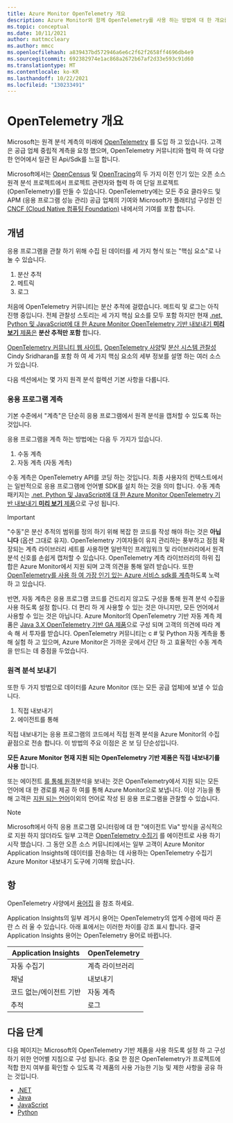 ```yaml
---
title: Azure Monitor OpenTelemetry 개요
description: Azure Monitor와 함께 OpenTelemetry를 사용 하는 방법에 대 한 개요를 제공 합니다.
ms.topic: conceptual
ms.date: 10/11/2021
author: mattmccleary
ms.author: mmcc
ms.openlocfilehash: a839437bd572946a6e6c2f62f2658ff4696db4e9
ms.sourcegitcommit: 692382974e1ac868a2672b67af2d33e593c91d60
ms.translationtype: MT
ms.contentlocale: ko-KR
ms.lasthandoff: 10/22/2021
ms.locfileid: "130233491"
---
```

# <a name="opentelemetry-overview"></a>OpenTelemetry 개요

Microsoft는 원격 분석 계측의 미래에 [OpenTelemetry](https://opentelemetry.io/) 를 도입 하 고 있습니다. 고객은 공급 업체 중립적 계측을 요청 했으며, OpenTelemetry 커뮤니티와 협력 하 여 다양 한 언어에서 일관 된 Api/Sdk를 느낄 합니다.

Microsoft에서는 [OpenCensus](https://opencensus.io/) 및 [OpenTracing](https://opentracing.io/)의 두 가지 이전 인기 있는 오픈 소스 원격 분석 프로젝트에서 프로젝트 관련자와 협력 하 여 단일 프로젝트 (OpenTelemetry)를 만들 수 있습니다. OpenTelemetry에는 모든 주요 클라우드 및 APM (응용 프로그램 성능 관리) 공급 업체의 기여와 Microsoft가 플래티넘 구성원 인 [CNCF (Cloud Native 컴퓨팅 Foundation)](https://www.cncf.io/) 내에서의 기여를 포함 합니다.

## <a name="concepts"></a>개념

응용 프로그램을 관찰 하기 위해 수집 된 데이터를 세 가지 형식 또는 "핵심 요소"로 나눌 수 있습니다.
1.  분산 추적
2.  메트릭
3.  로그

처음에 OpenTelemetry 커뮤니티는 분산 추적에 걸렸습니다. 메트릭 및 로그는 아직 진행 중입니다. 전체 관찰성 스토리는 세 가지 핵심 요소를 모두 포함 하지만 현재 [.net, Python 및 JavaScript에 대 한 Azure Monitor OpenTelemetry 기반 내보내기 **미리 보기** 제품은](opentelemetry-enable.md) **분산 추적만 포함** 합니다.

[OpenTelemetry 커뮤니티 웹 사이트](https://opentelemetry.io/docs/concepts/data-sources/), [OpenTelemetry 사양](https://github.com/open-telemetry/opentelemetry-specification/blob/main/specification/overview.md)및 [분산 시스템 관찰성](https://www.oreilly.com/library/view/distributed-systems-observability/9781492033431/ch04.html) Cindy Sridharan를 포함 하 여 세 가지 핵심 요소의 세부 정보를 설명 하는 여러 소스가 있습니다.

다음 섹션에서는 몇 가지 원격 분석 컬렉션 기본 사항을 다룹니다.

### <a name="instrumenting-your-application"></a>응용 프로그램 계측

기본 수준에서 "계측"은 단순히 응용 프로그램에서 원격 분석을 캡처할 수 있도록 하는 것입니다.

응용 프로그램을 계측 하는 방법에는 다음 두 가지가 있습니다.
1.  수동 계측
2.  자동 계측 (자동 계측)

수동 계측은 OpenTelemetry API를 코딩 하는 것입니다. 최종 사용자의 컨텍스트에서는 일반적으로 응용 프로그램에 언어별 SDK를 설치 하는 것을 의미 합니다. 수동 계측 패키지는 [.net, Python 및 JavaScript에 대 한 Azure Monitor OpenTelemetry 기반 내보내기 **미리 보기** 제품](opentelemetry-enable.md)으로 구성 됩니다.

> [!IMPORTANT]
> "수동"은 분산 추적의 범위를 정의 하기 위해 복잡 한 코드를 작성 해야 하는 것은 **아닙니다** (옵션 그대로 유지). OpenTelemetry 기여자들이 유지 관리하는 풍부하고 점점 확장되는 계측 라이브러리 세트를 사용하면 일반적인 프레임워크 및 라이브러리에서 원격 분석 신호를 손쉽게 캡처할 수 있습니다. OpenTelemetry 계측 라이브러리의 하위 집합은 Azure Monitor에서 지원 되며 고객 의견을 통해 알려 받습니다. 또한 [OpenTelemetry를 사용 하 여 가장 인기 있는 Azure 서비스 sdk를 계측](https://devblogs.microsoft.com/azure-sdk/introducing-experimental-opentelemetry-support-in-the-azure-sdk-for-net/)하도록 노력 하 고 있습니다.

반면, 자동 계측은 응용 프로그램 코드를 건드리지 않고도 구성을 통해 원격 분석 수집을 사용 하도록 설정 합니다. 더 편리 하 게 사용할 수 있는 것은 아니지만, 모든 언어에서 사용할 수 있는 것은 아닙니다. Azure Monitor의 OpenTelemetry 기반 자동 계측 제품은 [Java 3.X OpenTelemetry 기반 GA 제품](java-in-process-agent.md)으로 구성 되며 고객의 의견에 따라 계속 해 서 투자를 받습니다. OpenTelemetry 커뮤니티는 c # 및 Python 자동 계측을 통해 실험 하 고 있으며, Azure Monitor은 가까운 곳에서 간단 하 고 효율적인 수동 계측을 만드는 데 중점을 두었습니다.

### <a name="sending-your-telemetry"></a>원격 분석 보내기

또한 두 가지 방법으로 데이터를 Azure Monitor (또는 모든 공급 업체)에 보낼 수 있습니다.
1. 직접 내보내기
2. 에이전트를 통해

직접 내보내기는 응용 프로그램의 코드에서 직접 원격 분석을 Azure Monitor의 수집 끝점으로 전송 합니다. 이 방법의 주요 이점은 온 보 딩 단순성입니다.

**모든 Azure Monitor 현재 지원 되는 OpenTelemetry 기반 제품은 직접 내보내기를 사용** 합니다. 

또는 에이전트 [를 통해 원격](https://github.com/open-telemetry/opentelemetry-specification/blob/main/specification/protocol/README.md)분석을 보내는 것은 OpenTelemetry에서 지원 되는 모든 언어에 대 한 경로를 제공 하 여를 통해 Azure Monitor으로 보냅니다. 이상 기능을 통해 고객은 [지원 되는 언어](platforms.md)이외의 언어로 작성 된 응용 프로그램을 관찰할 수 있습니다. 

> [!NOTE]
> Microsoft에서 아직 응용 프로그램 모니터링에 대 한 "에이전트 Via" 방식을 공식적으로 지원 하지 않더라도 일부 고객은 [OpenTelemetry 수집기](https://github.com/open-telemetry/opentelemetry-collector/blob/main/docs/design.md) 를 에이전트로 사용 하기 시작 했습니다. 그 동안 오픈 소스 커뮤니티에서는 일부 고객이 Azure Monitor Application Insights에 데이터를 전송하는 데 사용하는 OpenTelemetry 수집기 Azure Monitor 내보내기 도구에 기여해 왔습니다.

## <a name="terms"></a>항

OpenTelemetry 사양에서 [용어집](https://github.com/open-telemetry/opentelemetry-specification/blob/main/specification/glossary.md) 을 참조 하세요.

Application Insights의 일부 레거시 용어는 OpenTelemetry의 업계 수렴에 따라 혼란 스 러 울 수 있습니다. 아래 표에서는 이러한 차이를 강조 표시 합니다. 결국 Application Insights 용어는 OpenTelemetry 용어로 바뀝니다.

Application Insights | OpenTelemetry
------ | ------
자동 수집기 | 계측 라이브러리
채널 | 내보내기  
코드 없는/에이전트 기반 |  자동 계측
추적 | 로그


## <a name="next-step"></a>다음 단계

다음 페이지는 Microsoft의 OpenTelemetry 기반 제품을 사용 하도록 설정 하 고 구성 하기 위한 언어별 지침으로 구성 됩니다. 중요 한 점은 OpenTelemetry가 프로젝트에 적합 한지 여부를 확인할 수 있도록 각 제품의 사용 가능한 기능 및 제한 사항을 공유 하는 것입니다.
- [.NET](opentelemetry-enable.md) 
- [Java](java-in-process-agent.md)
- [JavaScript](opentelemetry-enable.md)
- [Python](opentelemetry-enable.md)

